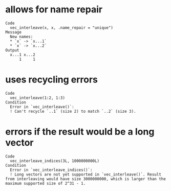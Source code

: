 # allows for name repair

    Code
      vec_interleave(x, x, .name_repair = "unique")
    Message
      New names:
      * `x` -> `x...1`
      * `x` -> `x...2`
    Output
      x...1 x...2 
          1     1 

# uses recycling errors

    Code
      vec_interleave(1:2, 1:3)
    Condition
      Error in `vec_interleave()`:
      ! Can't recycle `..1` (size 2) to match `..2` (size 3).

# errors if the result would be a long vector

    Code
      vec_interleave_indices(3L, 1000000000L)
    Condition
      Error in `vec_interleave_indices()`:
      ! Long vectors are not yet supported in `vec_interleave()`. Result from interleaving would have size 3000000000, which is larger than the maximum supported size of 2^31 - 1.


